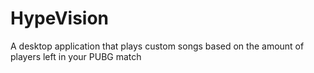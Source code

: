 # HypeVision
A desktop application that plays custom songs based on the amount of players left in your PUBG match
